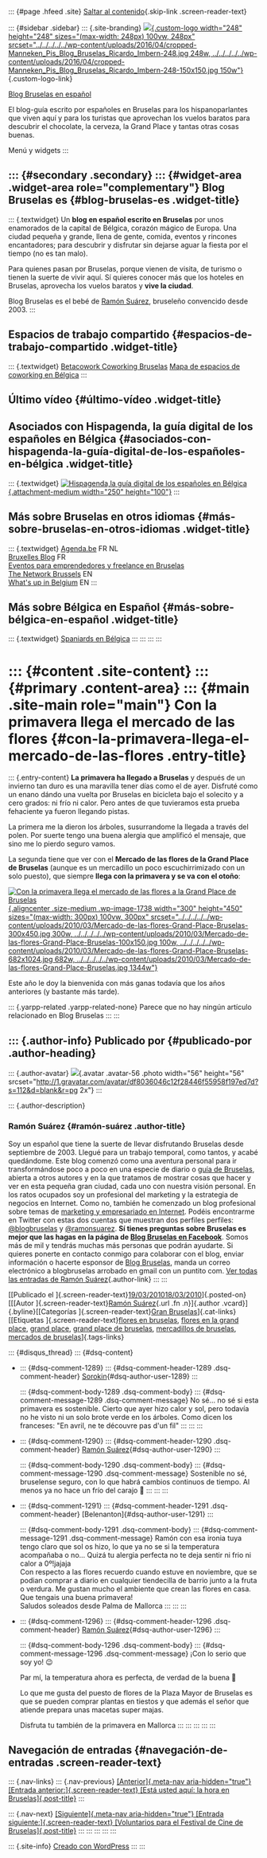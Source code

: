 ::: {#page .hfeed .site}
[Saltar al
contenido](../../../../../index.html?p=1735#content){.skip-link
.screen-reader-text}

::: {#sidebar .sidebar}
::: {.site-branding}
[![](../../../../../wp-content/uploads/2016/04/cropped-Manneken_Pis_Blog_Bruselas_Ricardo_Imbern-248.jpg){.custom-logo
width="248" height="248" sizes="(max-width: 248px) 100vw, 248px"
srcset="../../../../../wp-content/uploads/2016/04/cropped-Manneken_Pis_Blog_Bruselas_Ricardo_Imbern-248.jpg 248w, ../../../../../wp-content/uploads/2016/04/cropped-Manneken_Pis_Blog_Bruselas_Ricardo_Imbern-248-150x150.jpg 150w"}](../../../../../index.html){.custom-logo-link}

[Blog Bruselas en español](../../../../../index.html)

El blog-guía escrito por españoles en Bruselas para los hispanoparlantes
que viven aquí y para los turistas que aprovechan los vuelos baratos
para descubrir el chocolate, la cerveza, la Grand Place y tantas otras
cosas buenas.

Menú y widgets
:::

::: {#secondary .secondary}
::: {#widget-area .widget-area role="complementary"}
Blog Bruselas es {#blog-bruselas-es .widget-title}
----------------

::: {.textwidget}
Un **blog en español escrito en Bruselas** por unos enamorados de la
capital de Bélgica, corazón mágico de Europa. Una ciudad pequeña y
grande, llena de gente, comida, eventos y rincones encantadores; para
descubrir y disfrutar sin dejarse aguar la fiesta por el tiempo (no es
tan malo).

Para quienes pasan por Bruselas, porque vienen de visita, de turismo o
tienen la suerte de vivir aquí. Sí quieres conocer más que los hoteles
en Bruselas, aprovecha los vuelos baratos y **vive la ciudad**.

Blog Bruselas es el bebé de [Ramón Suárez](http://www.ramonsuarez.com),
bruseleño convencido desde 2003.
:::

Espacios de trabajo compartido {#espacios-de-trabajo-compartido .widget-title}
------------------------------

::: {.textwidget}
[Betacowork Coworking Bruselas](http://www.betacowork.com) [Mapa de
espacios de coworking en Bélgica](http://coworkingbelgium.com)
:::

Último vídeo {#último-vídeo .widget-title}
------------

Asociados con Hispagenda, la guía digital de los españoles en Bélgica {#asociados-con-hispagenda-la-guía-digital-de-los-españoles-en-bélgica .widget-title}
---------------------------------------------------------------------

::: {.textwidget}
[![Hispagenda,la guía digital de los españoles en
Bélgica](../../../../../wp-content/uploads/2010/04/Hispagenda-250px.gif "Hispagenda, la guía digital de los españoles en Bélgica"){.attachment-medium
width="250" height="100"}](http://www.hispagenda.com)
:::

Más sobre Bruselas en otros idiomas {#más-sobre-bruselas-en-otros-idiomas .widget-title}
-----------------------------------

::: {.textwidget}
[Agenda.be](http://www.agenda.be) FR NL\
[Bruxelles Blog](http://www.bxlblog.be/) FR\
[Eventos para emprendedores y freelance en
Bruselas](http://www.betacowork.com/events/)\
[The Network
Brussels](http://groups.yahoo.com/group/TheNetworkBrussels/) EN\
[What\'s up in Belgium](http://www.whatsupin.be/) EN
:::

Más sobre Bélgica en Español {#más-sobre-bélgica-en-español .widget-title}
----------------------------

::: {.textwidget}
[Spaniards en Bélgica](http://www.spaniards.es/paises/belgica)
:::
:::
:::
:::

::: {#content .site-content}
::: {#primary .content-area}
::: {#main .site-main role="main"}
Con la primavera llega el mercado de las flores {#con-la-primavera-llega-el-mercado-de-las-flores .entry-title}
===============================================

::: {.entry-content}
**La primavera ha llegado a Bruselas** y después de un invierno tan duro
es una maravilla tener días como el de ayer. Disfruté como un enano
dándo una vuelta por Bruselas en bicicleta bajo el solecito y a cero
grados: ni frío ni calor. Pero antes de que tuvieramos esta prueba
fehaciente ya fueron llegando pistas.

La primera me la dieron los árboles, susurrandome la llegada a través
del polen. Por suerte tengo una buena alergia que amplificó el mensaje,
que sino me lo pierdo seguro vamos.

La segunda tiene que ver con el **Mercado de las flores de la Grand
Place de Bruselas** (aunque es un mercadillo un poco escuchirrimizado
con un solo puesto), que siempre **llega con la primavera y se va con el
otoño**:

[![Con la primavera llega el mercado de las flores a la Grand Place de
Bruselas](../../../../../wp-content/uploads/2010/03/Mercado-de-las-flores-Grand-Place-Bruselas-300x450.jpg "Con la primavera llega el mercado de las flores a la Grand Place de Bruselas"){.aligncenter
.size-medium .wp-image-1738 width="300" height="450"
sizes="(max-width: 300px) 100vw, 300px"
srcset="../../../../../wp-content/uploads/2010/03/Mercado-de-las-flores-Grand-Place-Bruselas-300x450.jpg 300w, ../../../../../wp-content/uploads/2010/03/Mercado-de-las-flores-Grand-Place-Bruselas-100x150.jpg 100w, ../../../../../wp-content/uploads/2010/03/Mercado-de-las-flores-Grand-Place-Bruselas-682x1024.jpg 682w, ../../../../../wp-content/uploads/2010/03/Mercado-de-las-flores-Grand-Place-Bruselas.jpg 1344w"}](../../../../../wp-content/uploads/2010/03/Mercado-de-las-flores-Grand-Place-Bruselas.jpg)

Este año le doy la bienvenida con más ganas todavía que los años
anteriores (y bastante más tarde).

::: {.yarpp-related .yarpp-related-none}
Parece que no hay ningún artículo relacionado en Blog Bruselas
:::
:::

::: {.author-info}
Publicado por {#publicado-por .author-heading}
-------------

::: {.author-avatar}
![](http://1.gravatar.com/avatar/df8036046c12f28446f55958f197ed7d?s=56&d=blank&r=pg){.avatar
.avatar-56 .photo width="56" height="56"
srcset="http://1.gravatar.com/avatar/df8036046c12f28446f55958f197ed7d?s=112&d=blank&r=pg 2x"}
:::

::: {.author-description}
### Ramón Suárez {#ramón-suárez .author-title}

Soy un español que tiene la suerte de llevar disfrutando Bruselas desde
septiembre de 2003. Llegué para un trabajo temporal, como tantos, y
acabé quedándome. Este blog comenzó como una aventura personal para ir
transformándose poco a poco en una especie de diario o [guía de
Bruselas](../../../../../index.html), abierta a otros autores y en la
que tratamos de mostrar cosas que hacer y ver en esta pequeña gran
ciudad, cada uno con nuestra visión personal. En los ratos ocupados soy
un profesional del marketing y la estrategia de negocios en Internet.
Como no, también he comenzado un blog profesional sobre temas de
[marketing y empresariado en Internet](http://ramonsuarez.com). Podéis
encontrarme en Twitter con estas dos cuentas que muestran dos perfiles
perfiles: [\@blogbruselas](http://twitter.com/blogbruselas) y
[\@ramonsuarez](http://twitter.com/ramonsuarez). **Sí tienes preguntas
sobre Bruselas es mejor que las hagas en la página de [Blog Bruselas en
Facebook](http://www.facebook.com/blogbruselas)**. Somos más de mil y
tendrás muchas más personas que podrán ayudarte. Si quieres ponerte en
contacto conmigo para colaborar con el blog, enviar información o
hacerte esponsor de [Blog Bruselas](../../../../../index.html), manda un
correo electrónico a blogbruselas arrobado en gmail con un puntito com.
[Ver todas las entradas de Ramón
Suárez](../../../04/30/index.html?author=2){.author-link}
:::
:::

[[Publicado el
]{.screen-reader-text}[19/03/201018/03/2010](../../../../../index.html?p=1735)]{.posted-on}[[[Autor
]{.screen-reader-text}[Ramón
Suárez](../../../04/30/index.html?author=2){.url .fn .n}]{.author
.vcard}]{.byline}[[Categorías ]{.screen-reader-text}[Gran
Bruselas](../../../../category/gran-bruselas/index.html)]{.cat-links}[[Etiquetas
]{.screen-reader-text}[flores en
bruselas](../../../../tag/flores-en-bruselas/index.html), [flores en la
grand place](../../../../tag/flores-en-la-grand-place/index.html),
[grand place](../../../../tag/grand-place/index.html), [grand place de
bruselas](../../../../tag/grand-place-de-bruselas/index.html),
[mercadillos de
bruselas](../../../../tag/mercadillos-de-bruselas/index.html), [mercados
de
bruselas](../../../../tag/mercados-de-bruselas/index.html)]{.tags-links}

::: {#disqus_thread}
::: {#dsq-content}
-   ::: {#dsq-comment-1289}
    ::: {#dsq-comment-header-1289 .dsq-comment-header}
    [Sorokin](http://diriodeunaburrido.blogspot.com/){#dsq-author-user-1289}
    :::

    ::: {#dsq-comment-body-1289 .dsq-comment-body}
    ::: {#dsq-comment-message-1289 .dsq-comment-message}
    No sé... no sé si esta primavera es sostenible. Cierto que ayer hizo
    calor y sol, pero todavía no he visto ni un solo brote verde en los
    árboles. Como dicen los franceses: "En avril, ne te découvre pas
    d'un fil"
    :::
    :::
    :::

-   ::: {#dsq-comment-1290}
    ::: {#dsq-comment-header-1290 .dsq-comment-header}
    [Ramón
    Suárez](http://twitter.com/ramonsuarez){#dsq-author-user-1290}
    :::

    ::: {#dsq-comment-body-1290 .dsq-comment-body}
    ::: {#dsq-comment-message-1290 .dsq-comment-message}
    Sostenible no sé, bruselense seguro, con lo que habrá cambios
    continuos de tiempo. Al menos ya no hace un frío del carajo 🙂
    :::
    :::
    :::

-   ::: {#dsq-comment-1291}
    ::: {#dsq-comment-header-1291 .dsq-comment-header}
    [Belenanton]{#dsq-author-user-1291}
    :::

    ::: {#dsq-comment-body-1291 .dsq-comment-body}
    ::: {#dsq-comment-message-1291 .dsq-comment-message}
    Ramón con esa ironia tuya tengo claro que sol os hizo, lo que ya no
    se si la temperatura acompañaba o no... Quizá tu alergia perfecta no
    te deja sentir ni frio ni calor a 0º!jajaja\
    Con respecto a las flores recuerdo cuando estuve en noviembre, que
    se podian comprar a diario en cualquier tiendecilla de barrio junto
    a la fruta o verdura. Me gustan mucho el ambiente que crean las
    flores en casa.\
    Que tengais una buena primavera!\
    Saludos soleados desde Palma de Mallorca
    :::
    :::
    :::

-   ::: {#dsq-comment-1296}
    ::: {#dsq-comment-header-1296 .dsq-comment-header}
    [Ramón
    Suárez](http://twitter.com/ramonsuarez){#dsq-author-user-1296}
    :::

    ::: {#dsq-comment-body-1296 .dsq-comment-body}
    ::: {#dsq-comment-message-1296 .dsq-comment-message}
    ¡Con lo serio que soy yo! 😉

    Par mí, la temperatura ahora es perfecta, de verdad de la buena 🙂

    Lo que me gusta del puesto de flores de la Plaza Mayor de Bruselas
    es que se pueden comprar plantas en tiestos y que además el señor
    que atiende prepara unas macetas super majas.

    Disfruta tu también de la primavera en Mallorca
    :::
    :::
    :::
:::
:::

Navegación de entradas {#navegación-de-entradas .screen-reader-text}
----------------------

::: {.nav-links}
::: {.nav-previous}
[[Anterior]{.meta-nav aria-hidden="true"} [Entrada
anterior:]{.screen-reader-text} [Está usted aquí: la hora en
Bruselas]{.post-title}](../../../../../index.html?p=1729)
:::

::: {.nav-next}
[[Siguiente]{.meta-nav aria-hidden="true"} [Entrada
siguiente:]{.screen-reader-text} [Voluntarios para el Festival de Cine
de Bruselas]{.post-title}](../../../../../index.html?p=1741)
:::
:::
:::
:::
:::

::: {.site-info}
[Creado con WordPress](https://es.wordpress.org/)
:::
:::
